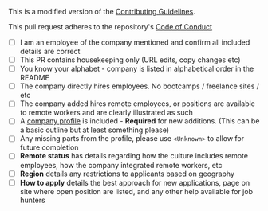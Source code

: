 This is a modified version of the [Contributing Guidelines](CONTRIBUTING.md).

This pull request adheres to the repository's [Code of Conduct](CODE_OF_CONDUCT.md)


- [ ] I am an employee of the company mentioned and confirm all included details are correct
- [ ] This PR contains housekeeping only (URL edits, copy changes etc)
- [ ] You know your alphabet - company is listed in alphabetical order in the README
- [ ] The company directly hires employees. No bootcamps / freelance sites / etc
- [ ] The company added hires remote employees, or positions are available to remote workers and are clearly illustrated as such
- [ ] A [company profile](company-profiles/example.md) is included - __Required__ for new additions. (This can be a basic outline but at least something please)
- [ ] Any missing parts from the profile, please use `<Unknown>` to allow for future completion
- [ ] __Remote status__ has details regarding how the culture includes remote employees, how the company integrated remote workers, etc
- [ ] __Region__ details any restrictions to applicants based on geography
- [ ] __How to apply__ details the best approach for new applications, page on site where open position are listed, and any other help available for job hunters
